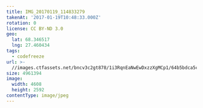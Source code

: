 ```yaml
---
title: IMG_20170119_114833279
takenAt: '2017-01-19T10:48:33.000Z'
rotation: 0
license: CC BY-ND 3.0
geo:
  lat: 68.346517
  lng: 27.460434
tags:
  - codefreeze
url: >-
  //images.ctfassets.net/bncv3c2gt878/1i3RqnEaNwEwDxzzXgMCp1/64b5bdca5c6ac812d61b75aabcdd7f3d/img_20170119_114833279_31778420713_o
size: 4961394
image:
  width: 4608
  height: 2592
contentType: image/jpeg
---
```


